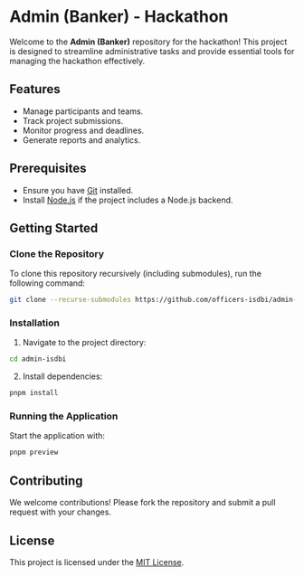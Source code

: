 # Admin (Banker) - Hackathon

Welcome to the **Admin (Banker)** repository for the hackathon! This project is designed to streamline administrative tasks and provide essential tools for managing the hackathon effectively.

## Features

-   Manage participants and teams.
-   Track project submissions.
-   Monitor progress and deadlines.
-   Generate reports and analytics.

## Prerequisites

-   Ensure you have [Git](https://git-scm.com/) installed.
-   Install [Node.js](https://nodejs.org/) if the project includes a Node.js backend.

## Getting Started

### Clone the Repository

To clone this repository recursively (including submodules), run the following command:

```bash
git clone --recurse-submodules https://github.com/officers-isdbi/admin-isdbi.git
```

### Installation

1. Navigate to the project directory:

```bash
cd admin-isdbi
```

2. Install dependencies:

```bash
pnpm install
```

### Running the Application

Start the application with:

```bash
pnpm preview
```

## Contributing

We welcome contributions! Please fork the repository and submit a pull request with your changes.

## License

This project is licensed under the [MIT License](LICENSE).
